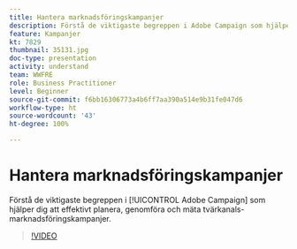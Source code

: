 ```yaml
---
title: Hantera marknadsföringskampanjer
description: Förstå de viktigaste begreppen i Adobe Campaign som hjälper dig att effektivt planera, genomföra och mäta tvärkanals-marknadsföringskampanjer.
feature: Kampanjer
kt: 7829
thumbnail: 35131.jpg
doc-type: presentation
activity: understand
team: WWFRE
role: Business Practitioner
level: Beginner
source-git-commit: f6bb16306773a4b6ff7aa390a514e9b31fe047d6
workflow-type: ht
source-wordcount: '43'
ht-degree: 100%

---
```


# Hantera marknadsföringskampanjer

Förstå de viktigaste begreppen i [!UICONTROL Adobe Campaign] som hjälper dig att effektivt planera, genomföra och mäta tvärkanals-marknadsföringskampanjer.

>[!VIDEO](https://video.tv.adobe.com/v/35131?quality=12)
